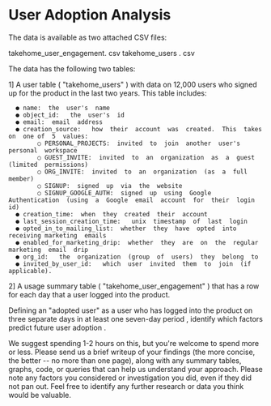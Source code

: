 # User Adoption Analysis

The  data  is  available  as  two  attached  CSV  files:

takehome_user_engagement. csv
takehome_users . csv

The  data  has  the  following  two  tables:

1]  A  user  table  ( "takehome_users" )  with  data  on  12,000  users  who  signed  up  for  the product  in  the  last  two  years.   This  table  includes:

      ● name:  the  user's  name
      ● object_id:   the  user's  id
      ● email:  email  address
      ● creation_source:   how  their  account  was  created.  This  takes  on  one of  5  values:
            ○ PERSONAL_PROJECTS:  invited  to  join  another  user's personal  workspace
            ○ GUEST_INVITE:  invited  to  an  organization  as  a  guest (limited  permissions)
            ○ ORG_INVITE:  invited  to  an  organization  (as  a  full  member)
            ○ SIGNUP:  signed  up  via  the  website
            ○ SIGNUP_GOOGLE_AUTH:  signed  up  using  Google Authentication  (using  a  Google  email  account  for  their  login id)
      ● creation_time:  when  they  created  their  account
      ● last_session_creation_time:   unix  timestamp  of  last  login
      ● opted_in_to_mailing_list:  whether  they  have  opted  into  receiving marketing  emails
      ● enabled_for_marketing_drip:  whether  they  are  on  the  regular marketing  email  drip
      ● org_id:   the  organization  (group  of  users)  they  belong  to
      ● invited_by_user_id:   which  user  invited  them  to  join  (if  applicable).
      
      
2]  A  usage  summary  table  ( "takehome_user_engagement" )  that  has  a  row  for  each  day that  a  user  logged  into  the  product.


Defining  an  "adopted  user"   as  a  user  who   has  logged  into  the  product  on  three  separate
days  in  at  least  one  seven-day  period ,  identify  which  factors  predict  future  user
adoption .


We  suggest  spending  1-2  hours  on  this,  but  you're  welcome  to  spend  more  or  less.
Please  send  us  a  brief  writeup  of  your  findings  (the  more  concise,  the  better  --  no  more
than  one  page),  along  with  any  summary  tables,  graphs,  code,  or  queries  that  can  help
us  understand  your  approach.  Please  note  any  factors  you  considered  or  investigation
you  did,  even  if  they  did  not  pan  out.  Feel  free  to  identify  any  further  research  or  data
you  think  would  be  valuable.
